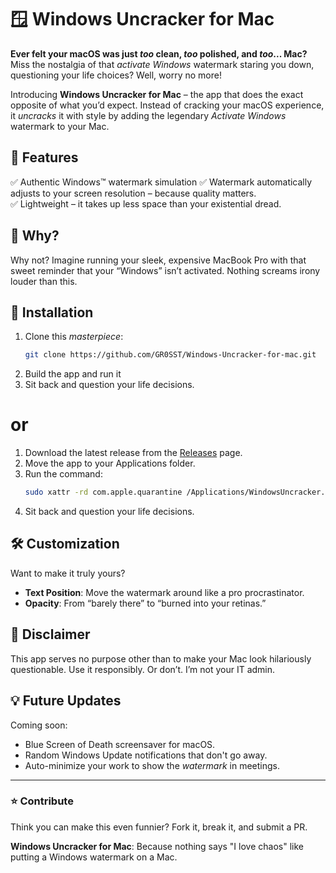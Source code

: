 # 🪟 Windows Uncracker for Mac

**Ever felt your macOS was just _too_ clean, _too_ polished, and _too_... Mac?**  
Miss the nostalgia of that _activate Windows_ watermark staring you down, questioning your life choices? Well, worry no more!

Introducing **Windows Uncracker for Mac** – the app that does the exact opposite of what you’d expect. Instead of cracking your macOS experience, it _uncracks_ it with style by adding the legendary _Activate Windows_ watermark to your Mac.

## 🎯 Features

✅ Authentic Windows™ watermark simulation
✅ Watermark automatically adjusts to your screen resolution – because quality matters.  
✅ Lightweight – it takes up less space than your existential dread.

## 🤔 Why?

Why not? Imagine running your sleek, expensive MacBook Pro with that sweet reminder that your “Windows” isn’t activated. Nothing screams irony louder than this.

## 🚀 Installation

1. Clone this _masterpiece_:
    ```bash
    git clone https://github.com/GR0SST/Windows-Uncracker-for-mac.git
    ```
2. Build the app and run it
3. Sit back and question your life decisions.

# or

1. Download the latest release from the [Releases](https://github.com/GR0SST/Windows-Uncracker-for-mac/releases/) page.
2. Move the app to your Applications folder.
3. Run the command:
    ```bash
    sudo xattr -rd com.apple.quarantine /Applications/WindowsUncracker.app
    ```
4. Sit back and question your life decisions.

## 🛠️ Customization

Want to make it truly yours?

-   **Text Position**: Move the watermark around like a pro procrastinator.
-   **Opacity**: From “barely there” to “burned into your retinas.”

## 🛑 Disclaimer

This app serves no purpose other than to make your Mac look hilariously questionable. Use it responsibly. Or don’t. I’m not your IT admin.

## 💡 Future Updates

Coming soon:

-   Blue Screen of Death screensaver for macOS.
-   Random Windows Update notifications that don't go away.
-   Auto-minimize your work to show the _watermark_ in meetings.

---

### ⭐ Contribute

Think you can make this even funnier? Fork it, break it, and submit a PR.

**Windows Uncracker for Mac**: Because nothing says "I love chaos" like putting a Windows watermark on a Mac.
